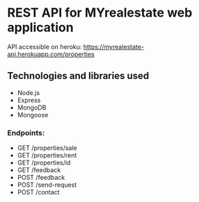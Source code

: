 # REST API for MYrealestate web application

API accessible on heroku:
https://myrealestate-api.herokuapp.com/properties

## Technologies and libraries used
 - Node.js
 - Express
 - MongoDB
 - Mongoose

### Endpoints:
 - GET /properties/sale
 - GET /properties/rent
 - GET /properties/id
 - GET /feedback
 - POST /feedback
 - POST /send-request
 - POST /contact

